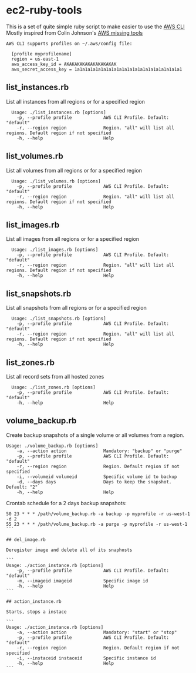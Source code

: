 # ec2-ruby-tools

This is a set of quite simple ruby script to make easier to use the [AWS CLI](http://aws.amazon.com/cli/) Mostly inspired from Colin Johnson's [AWS missing tools](https://github.com/colinbjohnson/aws-missing-tools)

```
AWS CLI supports profiles on ~/.aws/config file:

  [profile myprofilename]
  region = us-east-1
  aws_access_key_id = AKAKAKAKAKAKAKAKAKAK
  aws_secret_access_key = 1a1a1a1a1a1a1a1a1a1a1a1a1a1a1a1a1a1a1a1a1
```

## list_instances.rb

List all instances from all regions or for a specified region

```
  Usage: ./list_instances.rb [options]
    -p, --profile profile            AWS CLI Profile. Default: "default"
    -r, --region region              Region. "all" will list all regions. Default region if not specified
    -h, --help                       Help
```

## list_volumes.rb

List all volumes from all regions or for a specified region

```
  Usage: ./list_volumes.rb [options]
    -p, --profile profile            AWS CLI Profile. Default: "default"
    -r, --region region              Region. "all" will list all regions. Default region if not specified
    -h, --help                       Help
```

## list_images.rb

List all images from all regions or for a specified region

```
  Usage: ./list_images.rb [options]
    -p, --profile profile            AWS CLI Profile. Default: "default"
    -r, --region region              Region. "all" will list all regions. Default region if not specified
    -h, --help                       Help
```

## list_snapshots.rb

List all snapshots from all regions or for a specified region

```
  Usage: ./list_snapshots.rb [options]
    -p, --profile profile            AWS CLI Profile. Default: "default"
    -r, --region region              Region. "all" will list all regions. Default region if not specified
    -h, --help                       Help
```

## list_zones.rb

List all record sets from all hosted zones

```
  Usage: ./list_zones.rb [options]
    -p, --profile profile            AWS CLI Profile. Default: "default"
    -h, --help                       Help
```

## volume_backup.rb

Create backup snapshots of a single volume or all volumes from a region.

```
Usage: ./volume_backup.rb [options]
    -a, --action action              Mandatory: "backup" or "purge"
    -p, --profile profile            AWS CLI Profile. Default: "default"
    -r, --region region              Region. Default region if not specified
    -i, --volumeid volumeid          Specific volume id to backup
    -d, --days days                  Days to keep the snapshot. Default: "2"
    -h, --help                       Help
```

Crontab schedule for a 2 days backup snapshots:

````
50 23 * * * /path/volume_backup.rb -a backup -p myprofile -r us-west-1 -d 2
55 23 * * * /path/volume_backup.rb -a purge -p myprofile -r us-west-1
```

## del_image.rb

Deregister image and delete all of its snaphosts

```
Usage: ./action_instance.rb [options]
    -p, --profile profile            AWS CLI Profile. Default: "default"
    -m, --imageid imageid            Specific image id
    -h, --help                       Help
```

## action_instance.rb

Starts, stops a instace

```
Usage: ./action_instance.rb [options]
    -a, --action action              Mandatory: "start" or "stop"
    -p, --profile profile            AWS CLI Profile. Default: "default"
    -r, --region region              Region. Default region if not specified
    -i, --instaceid instaceid        Specific instance id
    -h, --help                       Help
```
